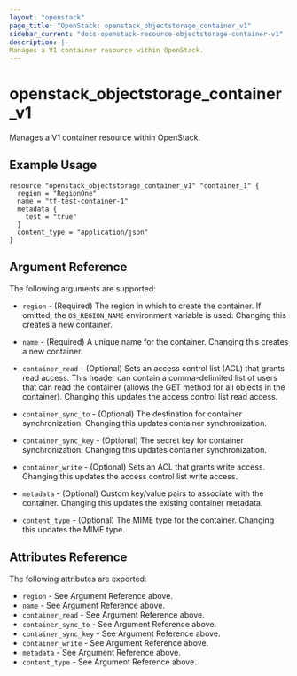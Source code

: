```yaml
---
layout: "openstack"
page_title: "OpenStack: openstack_objectstorage_container_v1"
sidebar_current: "docs-openstack-resource-objectstorage-container-v1"
description: |-
Manages a V1 container resource within OpenStack.
---
```


# openstack\_objectstorage\_container_v1

Manages a V1 container resource within OpenStack.

## Example Usage

```
resource "openstack_objectstorage_container_v1" "container_1" {
  region = "RegionOne"
  name = "tf-test-container-1"
  metadata {
    test = "true"
  }
  content_type = "application/json"
}
```

## Argument Reference

The following arguments are supported:

* `region` - (Required) The region in which to create the container. If
    omitted, the `OS_REGION_NAME` environment variable is used. Changing this
    creates a new container.

* `name` - (Required) A unique name for the container. Changing this creates a
    new container.

* `container_read` - (Optional) Sets an access control list (ACL) that grants
    read access. This header can contain a comma-delimited list of users that
    can read the container (allows the GET method for all objects in the
    container). Changing this updates the access control list read access.

* `container_sync_to` - (Optional) The destination for container synchronization.
    Changing this updates container synchronization.

* `container_sync_key` - (Optional) The secret key for container synchronization.
    Changing this updates container synchronization.

* `container_write` - (Optional) Sets an ACL that grants write access.
    Changing this updates the access control list write access.

* `metadata` - (Optional) Custom key/value pairs to associate with the container.
    Changing this updates the existing container metadata.

* `content_type` - (Optional) The MIME type for the container. Changing this
    updates the MIME type.

## Attributes Reference

The following attributes are exported:

* `region` - See Argument Reference above.
* `name` - See Argument Reference above.
* `container_read` - See Argument Reference above.
* `container_sync_to` - See Argument Reference above.
* `container_sync_key` - See Argument Reference above.
* `container_write` - See Argument Reference above.
* `metadata` - See Argument Reference above.
* `content_type` - See Argument Reference above.
